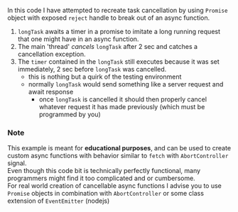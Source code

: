In this code I have attempted to recreate task cancellation by using `Promise` object with exposed `reject` handle to break out of an async function.       
1. `longTask` awaits a timer in a promise to imitate a long running request that one might have in an async function.      
2. The main 'thread' *cancels* `longTask` after 2 sec and catches a cancellation exception.       
3. The `timer` contained in the `longTask` still executes because it was set immediately, 2 sec before `longTask` was cancelled.        
   - this is nothing but a quirk of the testing environment
   - normally `longTask` would send something like a server request and await response
     - once `longTask` is cancelled it should then properly cancel whatever request it has made previously (which must be programmed by you)
### Note
This example is meant for **educational purposes**, and can be used to create custom async functions with behavior similar to `fetch` with `AbortController` signal.       
Even though this code bit is technically perfectly functional, many programmers might find it too complicated and or cumbersome.       
For real world creation of cancellable async functions I advise you to use `Promise` objects in combination with `AbortController` or some class extension of `EventEmitter` (nodejs)
